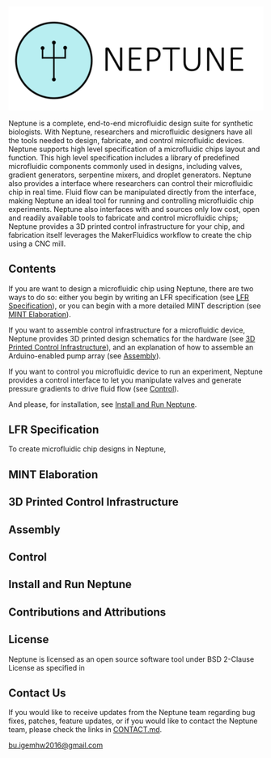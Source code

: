 <img src="Neptune_Logo_text_fitted.png">

Neptune is a complete, end-to-end microfluidic design suite for synthetic biologists. With Neptune, researchers and microfluidic designers have all the tools needed to design, fabricate, and control microfluidic devices. Neptune supports high level specification of a microfluidic chips layout and function. This high level specification includes a library of predefined microfluidic components commonly used in designs, including valves, gradient generators, serpentine mixers, and droplet generators. Neptune also provides a interface where researchers can control their microfluidic chip in real time. Fluid flow can be manipulated directly from the interface, making Neptune an ideal tool for running and controlling microfluidic chip experiments. Neptune also interfaces with and sources only low cost, open and readily available tools to fabricate and control microfluidic chips; Neptune provides a 3D printed control infrastructure for your chip, and fabrication itself leverages the MakerFluidics workflow to create the chip using a CNC mill. 


## Contents 

If you are want to design a microfluidic chip using Neptune, there are two ways to do so: either you begin by writing an LFR specification (see [LFR Specification](#lfr-specification)), or you can begin with a more detailed MINT description (see [MINT Elaboration](#mint-elaboration)). 

If you want to assemble control infrastructure for a microfluidic device, Neptune provides 3D printed design schematics for the hardware (see [3D Printed Control Infrastructure](#3d-printed-control-infrastructure)), and an explanation of how to assemble an Arduino-enabled pump array (see [Assembly](#assembly)). 

If you want to control you microfluidic device to run an experiment, Neptune provides a control interface to let you manipulate valves and generate pressure gradients to drive fluid flow (see [Control](#control)). 

And please, for installation, see [Install and Run Neptune](#install-and-run-neptune). 

## LFR Specification 

To create microfluidic chip designs in Neptune, 

## MINT Elaboration

## 3D Printed Control Infrastructure 

## Assembly 

## Control 

## Install and Run Neptune 

## Contributions and Attributions 

## License 
Neptune is licensed as an open source software tool under BSD 2-Clause License as specified in 

## Contact Us 
If you would like to receive updates from the Neptune team regarding bug fixes, patches, feature updates, or if you would like to contact the Neptune team, please check the links in [CONTACT.md](CONTACT.md). 

bu.igemhw2016@gmail.com
